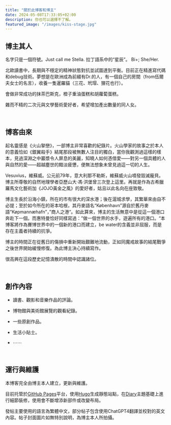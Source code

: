 ```yaml
---
title: "關於此博客和博主"
date: 2024-05-08T17:33:05+02:00
description: 你也可以選擇不了解。
featured_image: "/images/kiss-stage.jpg"
---
```




## 博主其人

名字只是一個符號。Just call me Stella. 拉丁語系中的“星辰”。 Bi+; She/Her.

北歐讀書中，長期與不穩定的精神狀態對抗並試圖達到平衡。目前正在精進寫代碼和debug技術。夢想是在歐洲成為前綴有Dr.的人，有一個自己的房間（from伍爾夫女士的名言），收養一隻暹羅貓（三花、玳瑁、狸花也行）。

會做非常成功的抹茶巴斯克，橙子重油蛋糕和胡蘿蔔蛋糕。

雜而不精的二次元與文學藝術愛好者，希望增加產出數量的同人女。

&nbsp;

## 博客由來

起名靈感是《火山摯戀》，一部博主非常喜歡的紀錄片。火山學家的故事之於本人的意義恰如《銀翼殺手》結尾那段被無數人注目的獨白，當你我觀測過這樣的樣本，見過深淵之中巖漿令人屏息的美麗，知曉人如何憑借愛——對另一個具體的人與自然的愛——超越塵世的黯淡疲憊，便無法想象未曾見過這一切的人生。

Vesuvius，維蘇威。公元前79年，意大利那不勒斯，維蘇威火山噴發毀滅龐貝。博主所尊敬的自然地理學者亞歷山大·馮·洪堡曾三次登上這里。再就是作為古希臘羅馬文化藝術加《JOJO黃金之風》的愛好者，姑且以此名向在座致敬。

博主生長於沿海小鎮，所在的市有很大的深水港；後在滬城求學，其繁華來由自不必提；至於如今所在的哥本哈根，其丹麥語名“København”源自於舊丹麥語“Køpmannæhafn”，”商人之港“。如此算來，博主的生活無意中是從這一個港口奔赴下一個。而惠特曼恰好同樣寫過：”做一個世界的水手，遊遍所有的港口。“本博客將作為賽博世界中的一個新的港口而建立，be water的含義並非屈服，而是存在主義者持續的抗爭。

博主的時間正在從舊日的傷損中重新開始艱難地流動，正如同魔戒故事的結尾戰爭之後世界開始緩慢修復。為此博主決心持續寫作。

很高興在這段歷史記憶潰散的時間中認識諸位。

&nbsp;

## 創作內容

- 讀書、觀影和音樂作品的評論。

- 博物館與美術館展覽的觀看紀錄。

- 一些原創作品。

- 生活小貼士。

- ⋯⋯

&nbsp;

## 運行與維護

本博客完全由博主本人建立，更新與維護。

目前托管於[GitHub Pages](https://pages.github.com/)平台，使用[Hugo](https://gohugo.io/)生成靜態站點，在[Diary](https://themes.gohugo.io/themes/hugo-theme-diary/)主題基礎上進行細節裝修，使用會不斷增添新部件或改變布局。

發帖主要使用的語言為繁體中文，部分帖子包含使用ChatGPT4翻譯並校對的英文內容。帖子封面圖片如無特別說明，為博主本人所拍攝。

&nbsp;
